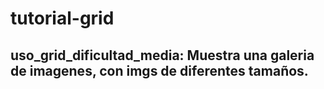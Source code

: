 # tutorial-grid

## uso_grid_dificultad_media: Muestra una galeria de imagenes, con imgs de diferentes tamaños.
